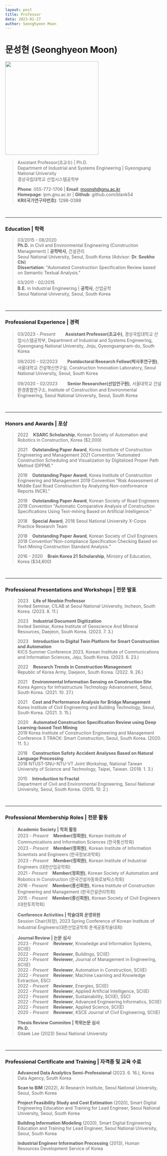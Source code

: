 ```yaml
---
layout: post
title: Professor
data: 2023-02-27
author: Seonghyeon Moon
---
```


# 문성현 (Seonghyeon Moon)

<img src="{{ site.baseurl }}/img/people/SeonghyeonMoon.jpg" style="width:300px" alt="">

>Assistant Professor(조교수) \| Ph.D.  
>Department of Industrial and Systems Engineering \| Gyeongsang National University  
>경상국립대학교 산업시스템공학부  
>
>**Phone**: 055-772-1706 \| **Email**: moonsh@gnu.ac.kr  
>**Homepage**: ipm.gnu.ac.kr \| **Github**: github.com/blank54  
>**KRI(국가연구자번호)**: 1298-0388  

<br/>

---

### Education \| 학력

>03/2015 - 08/2020  
>**Ph.D.** in Civil and Environmental Engineering (Construction Management) \| **공학박사**, 건설관리    
>Seoul National University, Seoul, South Korea (Advisor: **Dr. Seokho Chi**)  
>**Dissertation**: "Automated Construction Specification Review based on Semantic Textual Analysis."
>
>03/2011 - 02/2015  
>**B.E.** in Industrial Engineering \| **공학사**, 산업공학  
>Seoul National University, Seoul, South Korea

<br/>

---

### Professional Experience \| 경력

>03/2023 - _Present_&nbsp;&nbsp;&nbsp;&nbsp;&nbsp;&nbsp;&nbsp;&nbsp;**Assistant Professor(조교수)**, 경상국립대학교 산업시스템공학부, Department of Industrial and Systems Engineering, Gyeongsang National University, Jinju, Gyeongsangnam-do, South Korea
>
>09/2020 - 02/2023&nbsp;&nbsp;&nbsp;&nbsp;&nbsp;&nbsp;&nbsp;&nbsp;**Postdoctoral Research Fellow(박사후연구원)**, 서울대학교 건설혁신연구실, Construction !nnovation Laboratory, Seoul National University, Seoul, South Korea
>
>09/2020 - 02/2023&nbsp;&nbsp;&nbsp;&nbsp;&nbsp;&nbsp;&nbsp;&nbsp;**Senior Researcher(선임연구원)**, 서울대학교 건설환경종합연구소, Institute of Construction and Environmental Engineering, Seoul National University, Seoul, South Korea


<br/>

---

### Honors and Awards \| 포상

>2022&nbsp;&nbsp;&nbsp;&nbsp;**KSARC Scholarship**, Korean Society of Automation and Robotics in Construction, Korea ($2,000)
>
>2021&nbsp;&nbsp;&nbsp;&nbsp;**Outstanding Paper Award**, Korea Institute of Construction Engineering and Management 2021 Convention "Automated Construction Scheduling and Visualization by Digitalized Proper Path Method (DPPM)."
>
>2019&nbsp;&nbsp;&nbsp;&nbsp;**Outstanding Paper Award**, Korea Institute of Construction Engineering and Management 2019 Convention "Risk Assessment of Middle East Road Construction by Analyzing Non-conformance Reports (NCR)."
>
>2019&nbsp;&nbsp;&nbsp;&nbsp;**Outstanding Paper Award**, Korean Society of Road Engineers 2019 Convention "Automatic Comparative Analysis of Construction Specifications Using Text-mining Based on Artificial Intelligence."
>
>2018&nbsp;&nbsp;&nbsp;&nbsp;**Special Award**, 2018 Seoul National University X-Corps Practice Research Team
>
>2018&nbsp;&nbsp;&nbsp;&nbsp;**Outstanding Paper Award**, Korean Society of Civil Engineers 2018 Convention"Non-compliance Specification Checking Based on Text-Mining Construction Standard Analysis."
>
>2016 - 2020&nbsp;&nbsp;&nbsp;&nbsp;**Brain Korea 21 Scholarship**, Ministry of Education, Korea ($34,600)

<br/>

---

### Professional Presentations and Workshops \| 전문 발표

>2023&nbsp;&nbsp;&nbsp;&nbsp;**Life of Newbie Professor**  
>Invited Seminar, C!LAB at Seoul National University, Incheon, South Korea. (2023. 8. 11.)
>
>2023&nbsp;&nbsp;&nbsp;&nbsp;**Industrial Document Digitization**  
>Invited Seminar, Korea Institute of Geoscience And Mineral Resources, Daejeon, South Korea. (2023. 7. 3.)
>
>2023&nbsp;&nbsp;&nbsp;&nbsp;**Introduction to Digital Twin Platform for Smart Construction and Automation**  
>KICS Summer Conference 2023, Korean Institute of Communications and Information Sciences, Jeju, South Korea. (2023. 6. 23.)
>
>2022&nbsp;&nbsp;&nbsp;&nbsp;**Research Trends in Construction Management**  
>Republic of Korea Army, Daejeon, South Korea. (2022. 9. 26.)
>
>2021&nbsp;&nbsp;&nbsp;&nbsp;**Environmental Information Sensing on Construction Site**  
>Korea Agency for Infrastructure Technology Advancement, Seoul, South Korea. (2021. 10. 27.)
>
>2021&nbsp;&nbsp;&nbsp;&nbsp;**Cost and Performance Analysis for Bridge Management**  
>Korea Institute of Civil Engineering and Building Technology, Seoul, South Korea. (2021. 3. 15.)
>
>2020&nbsp;&nbsp;&nbsp;&nbsp;**Automated Construction Specification Review using Deep Learning-based Text Mining**  
>2019 Korea Institute of Construction Engineering and Management Conference 3 TRACK: Smart Construction, Seoul, South Korea. (2020. 11. 5.)
>
>2018&nbsp;&nbsp;&nbsp;&nbsp;**Construction Safety Accident Analyses Based on Natural Language Processing**  
>2018 NTUST-SNU-NTU-VT Joint Workshop, National Taiwan University of Science and Technology, Taipei, Taiwan. (2018. 1. 3.)
>
>2015&nbsp;&nbsp;&nbsp;&nbsp;**Introduction to Fractal**  
>Department of Civil and Environmental Engineering, Seoul National University, Seoul, South Korea. (2015. 10. 2.)

<br/>

---

### Professional Membership Roles \| 전문 활동

>**Academic Society \| 학회 활동**  
>2023 - _Present_&nbsp;&nbsp;&nbsp;&nbsp;**Member(정회원)**, Korean Institute of Communications and Information Sciences (한국통신학회)  
>2023 - _Present_&nbsp;&nbsp;&nbsp;&nbsp;**Member(정회원)**, Korean Institute of Information Scientists and Engineers (한국정보과학회)  
>2023 - _Present_&nbsp;&nbsp;&nbsp;&nbsp;**Member(정회원)**, Korean Institute of Industrial Engineers (대한산업공학회)  
>2021 - _Present_&nbsp;&nbsp;&nbsp;&nbsp;**Member(정회원)**, Korean Society of Automation and Robotics in Construction (한국건설자동화로보틱스학회)  
>2016 - _Present_&nbsp;&nbsp;&nbsp;&nbsp;**Member(종신회원)**, Korea Institute of Construction Engineering and Management (한국건설관리학회)  
>2015 - _Present_&nbsp;&nbsp;&nbsp;&nbsp;**Member(종신회원)**, Korean Society of Civil Engineers (대한토목학회)  

>**Conference Activities \| 학술대회 운영위원**  
>Session Chair(좌장), 2023 Spring Conference of Korean Institute of Industrial Engineers(대한산업공학회 춘계공동학술대회)  

>**Journal Review \| 논문 심사**  
>2023 - _Present_&nbsp;&nbsp;&nbsp;&nbsp;**Reviewer**, Knowledge and Information Systems, SCI(E)  
>2022 - _Present_&nbsp;&nbsp;&nbsp;&nbsp;**Reviewer**, Buildings, SCI(E)  
>2022 - _Present_&nbsp;&nbsp;&nbsp;&nbsp;**Reviewer**, Journal of Management in Engineering, SCI(E)  
>2022 - _Present_&nbsp;&nbsp;&nbsp;&nbsp;**Reviewer**, Automation in Construction, SCI(E)  
>2022 - _Present_&nbsp;&nbsp;&nbsp;&nbsp;**Reviewer**, Machine Learning and Knowledge Extraction, ESCI  
>2022 - _Present_&nbsp;&nbsp;&nbsp;&nbsp;**Reviewer**, Energies, SCI(E)  
>2022 - _Present_&nbsp;&nbsp;&nbsp;&nbsp;**Reviewer**, Applied Artificial Intelligence, SCI(E)  
>2022 - _Present_&nbsp;&nbsp;&nbsp;&nbsp;**Reviewer**, Sustainability, SCI(E), SSCI  
>2022 - _Present_&nbsp;&nbsp;&nbsp;&nbsp;**Reviewer**, Advanced Engineering Informatics, SCI(E)  
>2022 - _Present_&nbsp;&nbsp;&nbsp;&nbsp;**Reviewer**, Applied Science, SCI(E)  
>2020 - _Present_&nbsp;&nbsp;&nbsp;&nbsp;**Reviewer**, KSCE Journal of Civil Engineering, SCI(E)

>**Thesis Review Commitee \| 학위논문 심사**  
>**Ph.D.**  
>Gitaek Lee (2023) Seoul National University  
<!-- >**M.S.**  
> -->

<br/>

---

### Professional Certificate and Training \| 자격증 및 교육 수료

>**Advanced Data Analytics Semi-Professional** (2023. 6. 16.), Korea Data Agency, South Korea
>
>**Scan to BIM** (2022), AI Research Institute, Seoul National University, Seoul, South Korea  
>
>**Project Feasibility Study and Cost Estimation** (2020), Smart Digital Engineering Education and Training for Lead Engineer, Seoul National University, Seoul, South Korea  
>
>**Building Information Modeling** (2020), Smart Digital Engineering Education and Training for Lead Engineer, Seoul National University, Seoul, South Korea  
>
>**Industrial Engineer Information Processing** (2013), Human Resources Development Service of Korea  